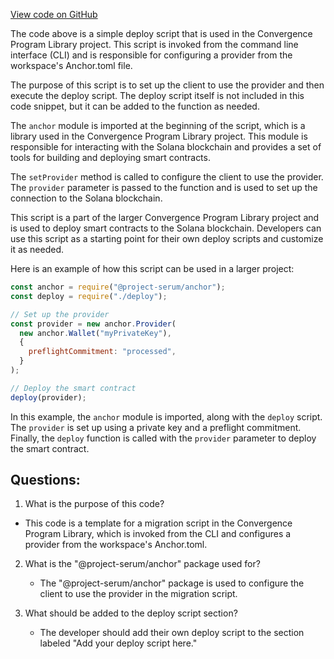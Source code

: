 [View code on GitHub](https://github.com/convergence-rfq/convergence-program-library/migrations/deploy.ts)

The code above is a simple deploy script that is used in the Convergence Program Library project. This script is invoked from the command line interface (CLI) and is responsible for configuring a provider from the workspace's Anchor.toml file. 

The purpose of this script is to set up the client to use the provider and then execute the deploy script. The deploy script itself is not included in this code snippet, but it can be added to the function as needed. 

The `anchor` module is imported at the beginning of the script, which is a library used in the Convergence Program Library project. This module is responsible for interacting with the Solana blockchain and provides a set of tools for building and deploying smart contracts. 

The `setProvider` method is called to configure the client to use the provider. The `provider` parameter is passed to the function and is used to set up the connection to the Solana blockchain. 

This script is a part of the larger Convergence Program Library project and is used to deploy smart contracts to the Solana blockchain. Developers can use this script as a starting point for their own deploy scripts and customize it as needed. 

Here is an example of how this script can be used in a larger project:

```javascript
const anchor = require("@project-serum/anchor");
const deploy = require("./deploy");

// Set up the provider
const provider = new anchor.Provider(
  new anchor.Wallet("myPrivateKey"),
  {
    preflightCommitment: "processed",
  }
);

// Deploy the smart contract
deploy(provider);
```

In this example, the `anchor` module is imported, along with the `deploy` script. The `provider` is set up using a private key and a preflight commitment. Finally, the `deploy` function is called with the `provider` parameter to deploy the smart contract.
## Questions: 
 1. What is the purpose of this code?
   - This code is a template for a migration script in the Convergence Program Library, which is invoked from the CLI and configures a provider from the workspace's Anchor.toml.

2. What is the "@project-serum/anchor" package used for?
   - The "@project-serum/anchor" package is used to configure the client to use the provider in the migration script.

3. What should be added to the deploy script section?
   - The developer should add their own deploy script to the section labeled "Add your deploy script here."